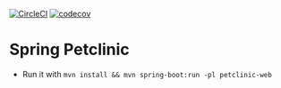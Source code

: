 [![CircleCI](https://circleci.com/gh/huuff/petclinic/tree/master.svg?style=svg)](https://circleci.com/gh/huuff/petclinic/tree/master)
[![codecov](https://codecov.io/gh/huuff/petclinic/branch/master/graph/badge.svg?token=M2KNWWF9II)](https://codecov.io/gh/huuff/petclinic)
# Spring Petclinic
* Run it with `mvn install && mvn spring-boot:run -pl petclinic-web`
